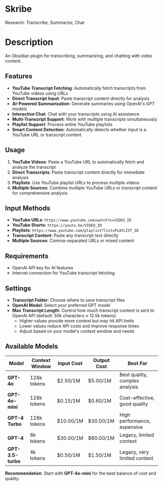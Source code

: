 # Skribe
Research: Transcribe, Summarize, Chat

# Description
An Obsidian plugin for transcribing, summarizing, and chatting with video content.

## Features
- **YouTube Transcript Fetching**: Automatically fetch transcripts from YouTube videos using URLs
- **Direct Transcript Input**: Paste transcript content directly for analysis
- **AI-Powered Summarization**: Generate summaries using OpenAI's GPT models
- **Interactive Chat**: Chat with your transcripts using AI assistance
- **Multi-Transcript Support**: Work with multiple transcripts simultaneously
- **Playlist Support**: Process entire YouTube playlists
- **Smart Content Detection**: Automatically detects whether input is a YouTube URL or transcript content

## Usage
1. **YouTube Videos**: Paste a YouTube URL to automatically fetch and analyze the transcript
2. **Direct Transcripts**: Paste transcript content directly for immediate analysis
3. **Playlists**: Use YouTube playlist URLs to process multiple videos
4. **Multiple Sources**: Combine multiple YouTube URLs or transcript content for comprehensive analysis

## Input Methods
- **YouTube URLs**: `https://www.youtube.com/watch?v=VIDEO_ID`
- **YouTube Shorts**: `https://youtu.be/VIDEO_ID`
- **Playlists**: `https://www.youtube.com/playlist?list=PLAYLIST_ID`
- **Transcript Content**: Paste any transcript text directly
- **Multiple Sources**: Comma-separated URLs or mixed content

## Requirements
- OpenAI API key for AI features
- Internet connection for YouTube transcript fetching

## Settings
- **Transcript Folder**: Choose where to save transcript files
- **OpenAI Model**: Select your preferred GPT model
- **Max Transcript Length**: Control how much transcript content is sent to OpenAI API (default: 50k characters ≈ 12.5k tokens)
  - Higher values provide more context but may hit API limits
  - Lower values reduce API costs and improve response times
  - Adjust based on your model's context window and needs

## Available Models

| Model | Context Window | Input Cost | Output Cost | Best For |
|-------|---------------|------------|-------------|----------|
| **GPT-4o** | 128k tokens | $2.50/1M | $5.00/1M | Best quality, complex analysis |
| **GPT-4o-mini** | 128k tokens | $0.15/1M | $0.60/1M | Cost-effective, good quality |
| **GPT-4 Turbo** | 128k tokens | $10.00/1M | $30.00/1M | High performance, expensive |
| **GPT-4** | 8k tokens | $30.00/1M | $60.00/1M | Legacy, limited context |
| **GPT-3.5-turbo** | 4k tokens | $0.50/1M | $1.50/1M | Legacy, very limited context |

**Recommendation**: Start with **GPT-4o-mini** for the best balance of cost and quality.
